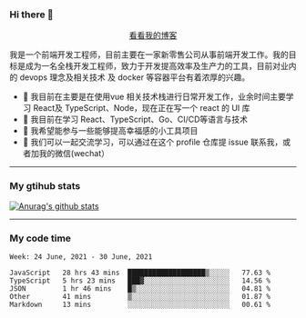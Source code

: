 ### Hi there 👋

<p align="center">
  <a href="https://real-jacket.github.io/">看看我的博客</a>
</p>

我是一个前端开发工程师，目前主要在一家新零售公司从事前端开发工作。我的目标是成为一名全栈开发工程师，致力于开发提高效率及生产力的工具，目前对业内的 devops 理念及相关技术 及 docker 等容器平台有着浓厚的兴趣。

- 🔭 我目前在主要是在使用vue 相关技术栈进行日常开发工作，业余时间主要学习 React及 TypeScript、Node，现在正在写一个 react 的 UI 库 
- 🌱 我目前在学习 React、TypeScript、Go、CI/CD等语言与技术
- 👯 我希望能参与一些能够提高幸福感的小工具项目
- 💬 我们可以一起交流学习，可以通过在这个 profile 仓库提 issue 联系我，或者加我的微信(wechat）

***

### My gtihub stats

[![Anurag's github stats](https://github-readme-stats.vercel.app/api?username=real-jacket)](https://github.com/anuraghazra/github-readme-stats)

***

### My code time

<!--START_SECTION:waka-->
```text
Week: 24 June, 2021 - 30 June, 2021

JavaScript   28 hrs 43 mins  ███████████████████▒░░░░░   77.63 % 
TypeScript   5 hrs 23 mins   ███▓░░░░░░░░░░░░░░░░░░░░░   14.56 % 
JSON         1 hr 46 mins    █▒░░░░░░░░░░░░░░░░░░░░░░░   04.81 % 
Other        41 mins         ▒░░░░░░░░░░░░░░░░░░░░░░░░   01.87 % 
Markdown     13 mins         ░░░░░░░░░░░░░░░░░░░░░░░░░   00.61 % 
```
<!--END_SECTION:waka-->
